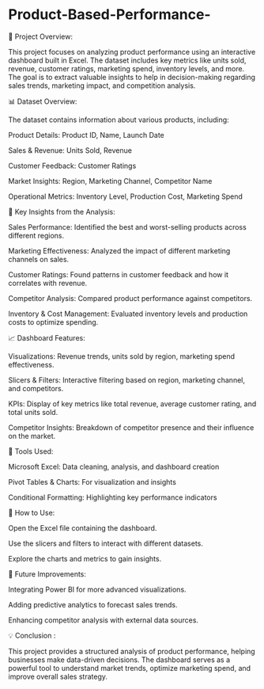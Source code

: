 # Product-Based-Performance-

📌 Project Overview:

This project focuses on analyzing product performance using an interactive dashboard built in Excel. The dataset includes key metrics like units sold, revenue, customer ratings, marketing spend, inventory levels, and more. The goal is to extract valuable insights to help in decision-making regarding sales trends, marketing impact, and competition analysis.

📊 Dataset Overview:

The dataset contains information about various products, including:

Product Details: Product ID, Name, Launch Date

Sales & Revenue: Units Sold, Revenue

Customer Feedback: Customer Ratings

Market Insights: Region, Marketing Channel, Competitor Name

Operational Metrics: Inventory Level, Production Cost, Marketing Spend

🔎 Key Insights from the Analysis:

Sales Performance: Identified the best and worst-selling products across different regions.

Marketing Effectiveness: Analyzed the impact of different marketing channels on sales.

Customer Ratings: Found patterns in customer feedback and how it correlates with revenue.

Competitor Analysis: Compared product performance against competitors.

Inventory & Cost Management: Evaluated inventory levels and production costs to optimize spending.

📈 Dashboard Features:

Visualizations: Revenue trends, units sold by region, marketing spend effectiveness.

Slicers & Filters: Interactive filtering based on region, marketing channel, and competitors.

KPIs: Display of key metrics like total revenue, average customer rating, and total units sold.

Competitor Insights: Breakdown of competitor presence and their influence on the market.

🚀 Tools Used:

Microsoft Excel: Data cleaning, analysis, and dashboard creation

Pivot Tables & Charts: For visualization and insights

Conditional Formatting: Highlighting key performance indicators

📂 How to Use:

Open the Excel file containing the dashboard.

Use the slicers and filters to interact with different datasets.

Explore the charts and metrics to gain insights.

📌 Future Improvements:

Integrating Power BI for more advanced visualizations.

Adding predictive analytics to forecast sales trends.

Enhancing competitor analysis with external data sources.

💡 Conclusion :

This project provides a structured analysis of product performance, helping businesses make data-driven decisions. The dashboard serves as a powerful tool to understand market trends, optimize marketing spend, and improve overall sales strategy.

